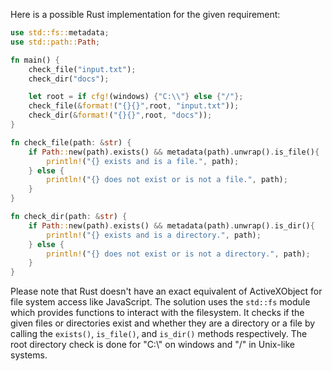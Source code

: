 Here is a possible Rust implementation for the given requirement:

```rust
use std::fs::metadata;
use std::path::Path;

fn main() {
    check_file("input.txt");
    check_dir("docs");

    let root = if cfg!(windows) {"C:\\"} else {"/"};
    check_file(&format!("{}{}",root, "input.txt"));
    check_dir(&format!("{}{}",root, "docs"));
}

fn check_file(path: &str) {
    if Path::new(path).exists() && metadata(path).unwrap().is_file(){
        println!("{} exists and is a file.", path);
    } else {
        println!("{} does not exist or is not a file.", path);
    } 
}

fn check_dir(path: &str) {
    if Path::new(path).exists() && metadata(path).unwrap().is_dir(){
        println!("{} exists and is a directory.", path);
    } else {
        println!("{} does not exist or is not a directory.", path);
    } 
}
```
Please note that Rust doesn't have an exact equivalent of ActiveXObject for file system access like JavaScript. The solution uses the `std::fs` module which provides functions to interact with the filesystem. It checks if the given files or directories exist and whether they are a directory or a file by calling the `exists()`, `is_file()`, and `is_dir()` methods respectively. 
The root directory check is done for "C:\\" on windows and "/" in Unix-like systems.
